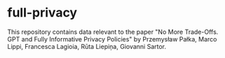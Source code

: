 # full-privacy
This repository contains data relevant to the paper "No More Trade-Offs. GPT and Fully Informative Privacy Policies" by Przemysław Pałka, Marco Lippi, Francesca Lagioia, Rūta Liepiņa, Giovanni Sartor. 
